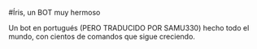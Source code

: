 #Íris, un BOT muy hermoso

Un bot en portugués (PERO TRADUCIDO POR SAMU330) hecho todo el mundo, con cientos de comandos que sigue creciendo.
